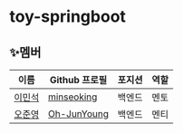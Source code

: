 # toy-springboot

## ✨멤버

| 이름              | Github 프로필  | 포지션     | 역할 |
| ----------------- | -------------- | ---------- | ---- |
| [이민석](#이민석) | [minseoking]    | 백엔드 | 멘토 |
| [오준영](#오준영) | [Oh-JunYoung]   | 백엔드 | 멘티 |

[이민석]: https://github.com/toy-springboot/toy-springboot/wiki/Members#이민석
[오준영]: https://github.com/toy-springboot/toy-springboot/wiki/Members#오준영

[minseoking]: https://github.com/minseoking
[Oh-JunYoung]: https://github.com/Oh-JunYoung